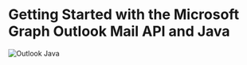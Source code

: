 # Getting Started with the Microsoft Graph Outlook Mail API and Java

![Outlook Java](https://nsa40.casimages.com/img/2019/03/11/19031109180132718.png)

